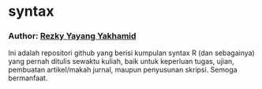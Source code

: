 # syntax
### Author: <a href="https://rezkyyayang.github.io/">Rezky Yayang Yakhamid</a>
Ini adalah repositori github yang berisi kumpulan syntax R (dan sebagainya) yang pernah ditulis sewaktu kuliah, baik untuk keperluan tugas, ujian, pembuatan artikel/makah jurnal, maupun penyusunan skripsi. Semoga bermanfaat.
